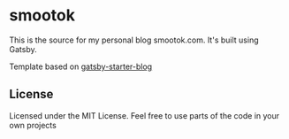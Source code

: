 # smootok

This is the source for my personal blog smootok.com. It's built using Gatsby.

Template based on [gatsby-starter-blog](https://github.com/gatsbyjs/gatsby-starter-blog)

## License

Licensed under the MIT License. Feel free to use parts of the code in your own projects
